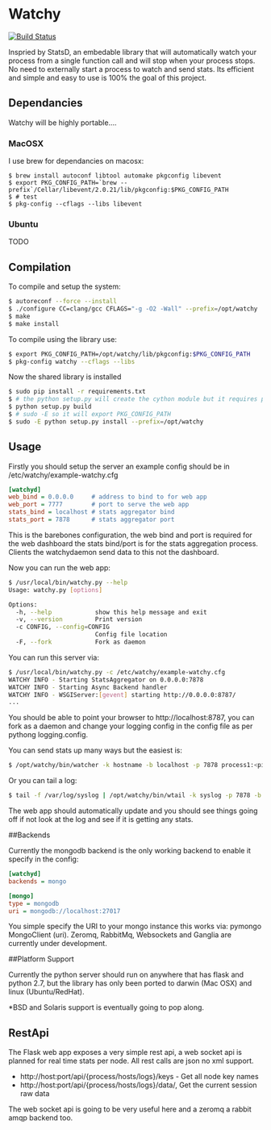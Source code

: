 # Watchy

[![Build Status](https://travis-ci.org/redbrain/watchy.svg?branch=master)](https://travis-ci.org/redbrain/watchy)

Inspried by StatsD, an embedable library that will automatically
watch your process from a single function call and will stop when
your process stops. No need to externally start a process to watch
and send stats. Its efficient and simple and easy to use is 100% the
goal of this project.

## Dependancies

Watchy will be highly portable....

### MacOSX

I use brew for dependancies on macosx:

```
$ brew install autoconf libtool automake pkgconfig libevent
$ export PKG_CONFIG_PATH=`brew --prefix`/Cellar/libevent/2.0.21/lib/pkgconfig:$PKG_CONFIG_PATH
$ # test
$ pkg-config --cflags --libs libevent
```

### Ubuntu

TODO

## Compilation

To compile and setup the system:

```bash
$ autoreconf --force --install
$ ./configure CC=clang/gcc CFLAGS="-g -O2 -Wall" --prefix=/opt/watchy
$ make
$ make install
```

To compile using the library use:

```bash
$ export PKG_CONFIG_PATH=/opt/watchy/lib/pkgconfig:$PKG_CONFIG_PATH
$ pkg-config watchy --cflags --libs
```

Now the shared library is installed

```bash
$ sudo pip install -r requirements.txt
$ # the python setup.py will create the cython module but it requires pkg-config watchy to work
$ python setup.py build
$ # sudo -E so it will export PKG_CONFIG_PATH
$ sudo -E python setup.py install --prefix=/opt/watchy
```

## Usage

Firstly you should setup the server an example config should be in /etc/watchy/example-watchy.cfg

```ini
[watchyd]
web_bind = 0.0.0.0     # address to bind to for web app
web_port = 7777        # port to serve the web app
stats_bind = localhost # stats aggregator bind
stats_port = 7878      # stats aggregator port
```

This is the barebones configuration, the web bind and port is required for the web dashboard the stats bind/port is for the stats aggregation process. Clients the watchydaemon send data to this not the dashboard.

Now you can run the web app:

```bash
$ /usr/local/bin/watchy.py --help
Usage: watchy.py [options]

Options:
  -h, --help            show this help message and exit
  -v, --version         Print version
  -c CONFIG, --config=CONFIG
                        Config file location
  -F, --fork            Fork as daemon

```

You can run this server via:

```bash
$ /usr/local/bin/watchy.py -c /etc/watchy/example-watchy.cfg 
WATCHY INFO - Starting StatsAggregator on 0.0.0.0:7878
WATCHY INFO - Starting Async Backend handler
WATCHY INFO - WSGIServer:[gevent] starting http://0.0.0.0:8787/
...
```

You should be able to point your browser to http://localhost:8787, you can fork as a daemon and change your logging config in the config file as per pythong logging.config.

You can send stats up many ways but the easiest is:

```bash
$ /opt/watchy/bin/watcher -k hostname -b localhost -p 7878 process1:<pid> process2:<pid>
```

Or you can tail a log:

```bash
$ tail -f /var/log/syslog | /opt/watchy/bin/wtail -k syslog -p 7878 -b localhost
```

The web app should automatically update and you should see things going off if not look at the log and see if it is getting any stats.

##Backends

Currently the mongodb backend is the only working backend to enable it specify in the config:

```ini
[watchyd]
backends = mongo

[mongo]
type = mongodb
uri = mongodb://localhost:27017

```

You simple specify the URI to your mongo instance this works via: pymongo MongoClient (uri). Zeromq, RabbitMq, Websockets and Ganglia are currently under development.

##Platform Support

Currently the python server should run on anywhere that has flask and python 2.7,
but the library has only been ported to darwin (Mac OSX) and linux (Ubuntu/RedHat).

*BSD and Solaris support is eventually going to pop along.

## RestApi

The Flask web app exposes a very simple rest api, a web socket api is planned for
real time stats per node. All rest calls are json no xml support.

  * http://host:port/api/{process/hosts/logs}/keys - Get all node key names
  * http://host:port/api/{process/hosts/logs}/data/<node-name>, Get the current session raw data

The web socket api is going to be very useful here and a zeromq a rabbit amqp backend too.
